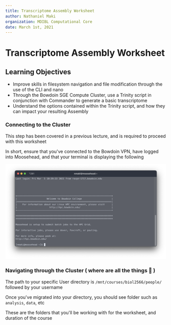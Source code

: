 ```yaml
---
title: Transcriptome Assembly Worksheet
author: Nathaniel Maki
organization: MDIBL Computational Core
date: March 1st, 2021
---
```


# Transcriptome Assembly Worksheet

## Learning Objectives
* Improve skills in filesystem navigation and file modification through the use of the CLI and nano
* Through the Bowdoin SGE Compute Cluster, use a Trinity script in conjunction with Commander to generate a basic transcriptome
* Understand the options contained within the Trinity script, and how they can impact your resulting Assembly

### Connecting to the Cluster

This step has been covered in a previous lecture, and is required to proceed with this worksheet

In short, ensure that you've connected to the Bowdoin VPN, have logged into Moosehead, and that your terminal is displaying the following

<img src="./assembly_worksheet_img/img1.png" width="800">

### Navigating through the Cluster ( where are all the things :thinking: )

The path to your specific User directory is `/mnt/courses/biol2566/people/` followed by your username

Once you've migrated into your directory, you should see folder such as `analysis`, `data`, etc

These are the folders that you'll be working with for the worksheet, and duration of the course

